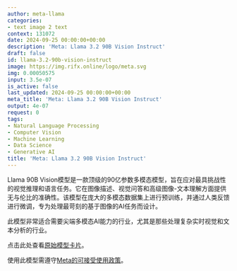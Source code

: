 ```yaml
---
author: meta-llama
categories:
- text image 2 text
context: 131072
date: 2024-09-25 00:00:00+00:00
description: 'Meta: Llama 3.2 90B Vision Instruct'
draft: false
id: llama-3.2-90b-vision-instruct
image: https://img.rifx.online/logo/meta.svg
img: 0.00050575
input: 3.5e-07
is_active: false
last_updated: 2024-09-25 00:00:00+00:00
meta_title: 'Meta: Llama 3.2 90B Vision Instruct'
output: 4e-07
request: 0
tags:
- Natural Language Processing
- Computer Vision
- Machine Learning
- Data Science
- Generative AI
title: 'Meta: Llama 3.2 90B Vision Instruct'
---
```







Llama 90B Vision模型是一款顶级的90亿参数多模态模型，旨在应对最具挑战性的视觉推理和语言任务。它在图像描述、视觉问答和高级图像-文本理解方面提供无与伦比的准确性。该模型在庞大的多模态数据集上进行预训练，并通过人类反馈进行微调，专为处理最苛刻的基于图像的AI任务而设计。

此模型非常适合需要尖端多模态AI能力的行业，尤其是那些处理复杂实时视觉和文本分析的行业。

点击此处查看[原始模型卡片](https://github.com/meta-llama/llama-models/blob/main/models/llama3_2/MODEL_CARD_VISION.md)。

使用此模型需遵守[Meta的可接受使用政策](https://www.llama.com/llama3/use-policy/)。


